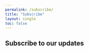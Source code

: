 ```yaml
---
permalink: /subscribe/
title: "Subscribe"
layout: single
toc: false
---
```

## Subscribe to our updates
<link href='https://actionnetwork.org/css/style-embed-v3.css' rel='stylesheet' type='text/css' /><script src='https://actionnetwork.org/widgets/v3/form/metro-dc-dsa-subscribe?format=js&source=widget'></script><div id='can-form-area-metro-dc-dsa-subscribe' style='width: 100%'><!-- this div is the target for our HTML insertion --></div>
